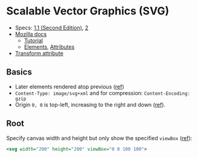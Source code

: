 # Scalable Vector Graphics (SVG)

* Specs: [1.1 (Second Edition)](https://www.w3.org/TR/SVG11/), [2](https://www.w3.org/TR/SVG2/)
* [Mozilla docs](https://developer.mozilla.org/en-US/docs/Web/SVG)
  * [Tutorial]() 
  * [Elements](https://developer.mozilla.org/en-US/docs/Web/SVG/Element),
    [Attributes](https://developer.mozilla.org/en-US/docs/Web/SVG/Attribute)
* [Transform attribute](https://developer.mozilla.org/en-US/docs/Web/SVG/Attribute/transform)

## Basics

* Later elements rendered atop previous ([ref](https://developer.mozilla.org/en-US/docs/Web/SVG/Tutorial/Getting_Started#basic_properties_of_svg_files))
* `Content-Type: image/svg+xml` and for compression: `Content-Encoding: gzip`
* Origin `0, 0` is top-left, increasing to the right and down ([ref](https://developer.mozilla.org/en-US/docs/Web/SVG/Tutorial/Positions#the_grid)).

## Root

Specify canvas width and height but only show the specified `viewBox` ([ref](https://developer.mozilla.org/en-US/docs/Web/SVG/Tutorial/Positions#what_are_pixels)):

```svg
<svg width="200" height="200" viewBox="0 0 100 100">
```
